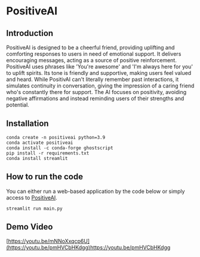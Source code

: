 # PositiveAI
## Introduction
PositiveAI is designed to be a cheerful friend, providing uplifting and comforting responses to users in need of emotional support. It delivers encouraging messages, acting as a source of positive reinforcement. PositiveAI uses phrases like 'You're awesome' and 'I'm always here for you' to uplift spirits. Its tone is friendly and supportive, making users feel valued and heard. While PositivAI can't literally remember past interactions, it simulates continuity in conversation, giving the impression of a caring friend who's constantly there for support. The AI focuses on positivity, avoiding negative affirmations and instead reminding users of their strengths and potential.

## Installation
```linux=
conda create -n positiveai python=3.9
conda activate positiveai
conda install -c conda-forge ghostscript
pip install -r requirements.txt
conda install streamlit
```

## How to run the code
You can either run a web-based application by the code below or simply access to [PositiveAI](https://chat.openai.com/g/g-NwLkv6JUD-positiveai).
```linux=
streamlit run main.py
```

## Demo Video 
[https://youtu.be/mNNoXxqcp6U](https://youtu.be/pmHVCbHKdgg)https://youtu.be/pmHVCbHKdgg
